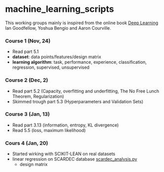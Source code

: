 # machine_learning_scripts

This working groups mainly is inspired from the online book [Deep Learning](http://www.deeplearningbook.org) Ian Goodfellow, Yoshua Bengio and Aaron Courville.

### Course 1 (Nov, 24)

 * Read part 5.1
 * **dataset**: data points/features/design matrix
 * **learning algorithm**: task, performance, experience, classification, regression, supervised, unsupervised

### Course 2 (Dec, 2)
 
* Read part 5.2 (Capacity, overfitting and underfitting, The No Free Lunch Theorem, Regularization)
* Skimmed trough part 5.3 (Hyperparameters and Validation Sets)

### Course 3 (Jan, 13)

* Read part 3.13 (information, entropy, KL divergence)
* Read 5.5 (loss, maximum likelihood)

### Cours 4 (Jan, 20) 

* Started wirking with SCIKIT-LEAN on real datasets
* linear regression on SCARDEC database [scardec_analysis.py](scardec/scardec_analysis.py)
  * design matrix
